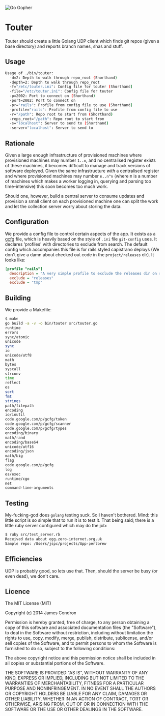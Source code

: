 ![Go Gopher](http://upload.wikimedia.org/wikipedia/commons/2/23/Golang.png?uselang=en-gb)

Touter
==

Touter should create a little Golang UDP client which finds git repos (given a base directory) and reports branch names, shas and stuff.

Usage
--

```bash
Usage of ./bin/touter:
  -d=2: Depth to walk through repo_root (Shorthand)
  -depth=2: Depth to walk through repo_root
  -f="/etc/touter.ini": Config file for touter (Shorthand)
  -file="/etc/touter.ini": Config file for touter
  -p=2002: Port to connect on (Shorthand)
  -port=2002: Port to connect on
  -pr="rails": Profile from config file to use (Shorthand)
  -profile="rails": Profile from config file to use
  -r="/path": Repo root to start from (Shorthand)
  -repo_root="/path": Repo root to start from
  -s="localhost": Server to send to (Shorthand)
  -server="localhost": Server to send to
```

Rationale
--

Given a large enough infrastructure of provisioned machines where provisioned machines may number `1..n`, and no centralised register exists of these machines, it becomes difficult to manage and track versions of software deployed. Given the same infrastructure *with* a centralised register and where provisioned machines may number `n..n^n` (where n is a number of machines which makes a worker logging in, querying and parsing too time-intensive) this soon becomes too much work.

Should one, however, build a central server to consume updates and provision a small client on each provisioned machine one can split the work and let the collection server worry about storing the data.

Configuration
--

We provide a config file to control certain aspects of the app. It exists as a [gcfg](https://code.google.com/p/gcfg/) file, which is heavily based on the style of `.ini` file `git-config` uses. It declares 'profiles' with directories to exclude from search. The default config which accompanies this file is for rails styled capistrano deploys (We don't give a damn about checked out code in the `project/releases` dir). It looks like:

```ini
[profile "rails"]
  description = "A very simple profile to exclude the releases dir on rails apps"    ; Gets output to logs on start; just a prettiness thing
  exclude = "releases"                                                               ; These need to exclude any slashes
  exclude = "tmp"
```

Building
--

We provide a Makefile:

```bash
$ make
go build -a -v -o bin/touter src/touter.go
runtime
errors
sync/atomic
unicode
sync
io
unicode/utf8
math
bytes
syscall
strconv
time
reflect
os
sort
fmt
strings
path/filepath
encoding
io/ioutil
code.google.com/p/gcfg/token
code.google.com/p/gcfg/scanner
code.google.com/p/gcfg/types
encoding/binary
math/rand
encoding/base64
unicode/utf16
encoding/json
math/big
flag
code.google.com/p/gcfg
log
os/exec
runtime/cgo
net
command-line-arguments
```

Testing
--

My-fucking-god does `golang` testing suck. So I haven't bothered. Mind: this little script is so simple that to run it is to test it. That being said; there is a little ruby server configured which may do the job:

```bash
$ ruby src/test_server.rb
Received data about egg.zero-internet.org.uk
Sample repo: /Users/jspc/projects/App-perlbrew
```

Efficiencies
--

UDP is probably good, so lets use that. Then, should the server be busy (or even dead), we don't care.

Licence
--

The MIT License (MIT)

Copyright (c) 2014 James Condron

Permission is hereby granted, free of charge, to any person obtaining a copy
of this software and associated documentation files (the "Software"), to deal
in the Software without restriction, including without limitation the rights
to use, copy, modify, merge, publish, distribute, sublicense, and/or sell
copies of the Software, and to permit persons to whom the Software is
furnished to do so, subject to the following conditions:

The above copyright notice and this permission notice shall be included in
all copies or substantial portions of the Software.

THE SOFTWARE IS PROVIDED "AS IS", WITHOUT WARRANTY OF ANY KIND, EXPRESS OR
IMPLIED, INCLUDING BUT NOT LIMITED TO THE WARRANTIES OF MERCHANTABILITY,
FITNESS FOR A PARTICULAR PURPOSE AND NONINFRINGEMENT. IN NO EVENT SHALL THE
AUTHORS OR COPYRIGHT HOLDERS BE LIABLE FOR ANY CLAIM, DAMAGES OR OTHER
LIABILITY, WHETHER IN AN ACTION OF CONTRACT, TORT OR OTHERWISE, ARISING FROM,
OUT OF OR IN CONNECTION WITH THE SOFTWARE OR THE USE OR OTHER DEALINGS IN
THE SOFTWARE.
